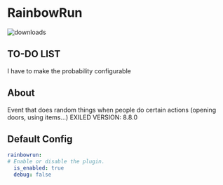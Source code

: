 # RainbowRun

![downloads](https://img.shields.io/github/downloads/SrSisco/RainbowRun/total?style=for-the-badge)
## TO-DO LIST
I have to make the probability configurable
## About
Event that does random things when people do certain actions (opening doors, using items...)
EXILED VERSION: 8.8.0

## Default Config
```yaml
rainbowrun:
# Enable or disable the plugin.
  is_enabled: true
  debug: false

```
